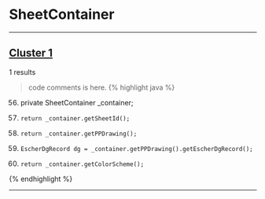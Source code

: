 # SheetContainer

***

## [Cluster 1](./1)
1 results
> code comments is here.
{% highlight java %}
56. private SheetContainer _container;
75.     return _container.getSheetId();
90.     return _container.getPPDrawing();
269.     EscherDgRecord dg = _container.getPPDrawing().getEscherDgRecord();
345.     return _container.getColorScheme();
{% endhighlight %}

***


